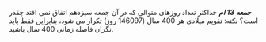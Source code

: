***جمعه 13 ام*** حداکثر تعداد روزهای متوالی که در آن جمعه سیزدهم اتفاق نمی افتد چقدر است؟ نکته: تقویم میلادی هر 400 سال (146097 روز) تکرار می شود، بنابراین فقط باید نگران فاصله زمانی 400 سال باشید.
